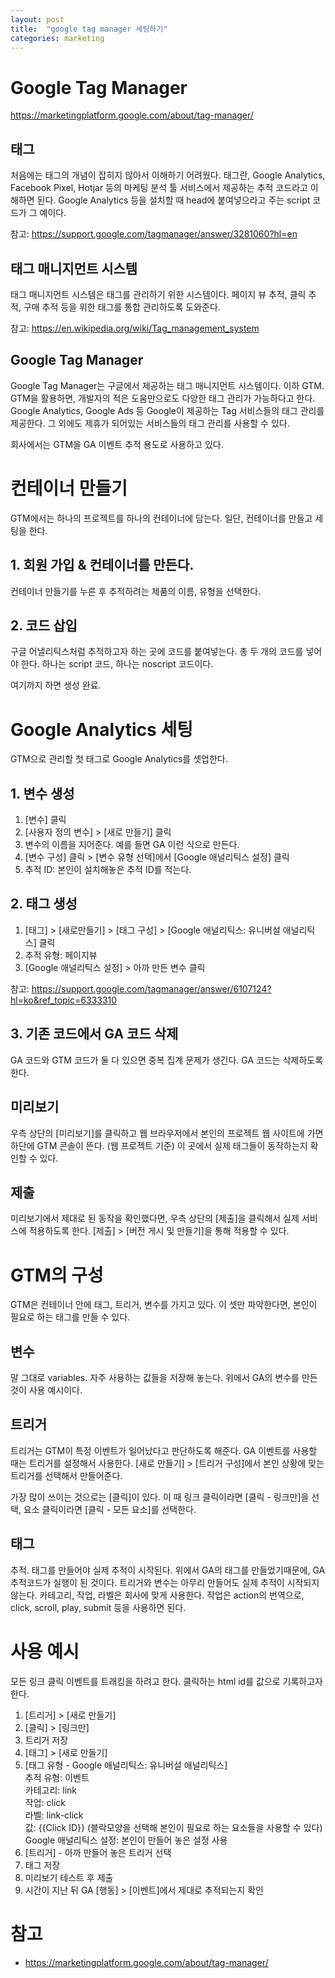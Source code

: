 ```yaml
---
layout: post
title:  "google tag manager 세팅하기"
categories: marketing
---
```


# Google Tag Manager

<https://marketingplatform.google.com/about/tag-manager/>

## 태그

처음에는 태그의 개념이 잡히지 않아서 이해하기 어려웠다. 
태그란, Google Analytics, Facebook Pixel, Hotjar 등의 마케팅 분석 툴 서비스에서 제공하는 추적 코드라고 이해하면 된다. 
Google Analytics 등을 설치할 때 head에 붙여넣으라고 주는 script 코드가 그 예이다. 

참고: <https://support.google.com/tagmanager/answer/3281060?hl=en>

## 태그 매니지먼트 시스템

태그 매니지먼트 시스템은 태그를 관리하기 위한 시스템이다. 
페이지 뷰 추적, 클릭 추적, 구매 추적 등을 위한 태그를 통합 관리하도록 도와준다. 

참고: <https://en.wikipedia.org/wiki/Tag_management_system>

## Google Tag Manager

Google Tag Manager는 구글에서 제공하는 태그 매니지먼트 시스템이다. 
이하 GTM. 
GTM을 활용하면, 개발자의 적은 도움만으로도 다양한 태그 관리가 가능하다고 한다. 
Google Analytics, Google Ads 등 Google이 제공하는 Tag 서비스들의 태그 관리를 제공한다. 
그 외에도 제휴가 되어있는 서비스들의 태그 관리를 사용할 수 있다. 

회사에서는 GTM을 GA 이벤트 추적 용도로 사용하고 있다. 

# 컨테이너 만들기

GTM에서는 하나의 프로젝트를 하나의 컨테이너에 담는다. 
일단, 컨테이너를 만들고 세팅을 한다. 

## 1. 회원 가입 & 컨테이너를 만든다.

컨테이너 만들기를 누른 후 추적하려는 제품의 이름, 유형을 선택한다. 

## 2. 코드 삽입

구글 어낼리틱스처럼 추적하고자 하는 곳에 코드를 붙여넣는다. 
총 두 개의 코드를 넣어야 한다. 
하나는 script 코드, 하나는 noscript 코드이다. 

여기까지 하면 생성 완료.

# Google Analytics 세팅

GTM으로 관리할 첫 태그로 Google Analytics를 셋업한다. 

## 1. 변수 생성

1. [변수] 클릭
2. [사용자 정의 변수] > [새로 만들기] 클릭
3. 변수의 이름을 지어준다. 예를 들면 GA 이런 식으로 만든다.
4. [변수 구성] 클릭 > [변수 유형 선택]에서 [Google 애널리틱스 설정] 클릭
4. 추적 ID: 본인이 설치해놓은 추적 ID를 적는다.

## 2. 태그 생성

1. [태그] > [새로만들기] > [태그 구성] > [Google 애널리틱스: 유니버설 애널리틱스] 클릭
2. 추적 유형: 페이지뷰
3. [Google 애널리틱스 설정] > 아까 만든 변수 클릭

참고: <https://support.google.com/tagmanager/answer/6107124?hl=ko&ref_topic=6333310>

## 3. 기존 코드에서 GA 코드 삭제

GA 코드와 GTM 코드가 둘 다 있으면 중복 집계 문제가 생긴다. 
GA 코드는 삭제하도록 한다. 

## 미리보기

우측 상단의 [미리보기]를 클릭하고 웹 브라우저에서 본인의 프로젝트 웹 사이트에 가면 하단에 GTM 콘솔이 뜬다. 
(웹 프로젝트 기준) 
이 곳에서 실제 태그들이 동작하는지 확인할 수 있다. 

## 제출

미리보기에서 제대로 된 동작을 확인했다면, 우측 상단의 [제출]을 클릭해서 실제 서비스에 적용하도록 한다. 
[제출] > [버전 게시 및 만들기]을 통해 적용할 수 있다. 

# GTM의 구성

GTM은 컨테이너 안에 태그, 트리거, 변수를 가지고 있다. 
이 셋만 파악한다면, 본인이 필요로 하는 태그를 만들 수 있다. 

## 변수

말 그대로 variables. 
자주 사용하는 값들을 저장해 놓는다. 
위에서 GA의 변수를 만든 것이 사용 예시이다. 

## 트리거

트리거는 GTM이 특정 이벤트가 일어났다고 판단하도록 해준다. 
GA 이벤트를 사용할 때는 트리거를 설정해서 사용한다. 
[새로 만들기] > [트리거 구성]에서 본인 상황에 맞는 트리거를 선택해서 만들어준다. 

가장 많이 쓰이는 것으로는 [클릭]이 있다. 
이 때 링크 클릭이라면 [클릭 - 링크만]을 선택, 요소 클릭이라면 [클릭 - 모든 요소]를 선택한다. 

## 태그

추적. 
태그를 만들어야 실제 추적이 시작된다. 
위에서 GA의 태그를 만들었기때문에, GA 추적코드가 실행이 된 것이다. 
트리거와 변수는 아무리 만들어도 실제 추적이 시작되지 않는다. 
카테고리, 작업, 라벨은 회사에 맞게 사용한다. 
작업은 action의 번역으로, click, scroll, play, submit 등을 사용하면 된다. 

# 사용 예시

모든 링크 클릭 이벤트를 트래킹을 하려고 한다. 
클릭하는 html id를 값으로 기록하고자 한다. 

1. [트리거] > [새로 만들기]
2. [클릭] > [링크만]
3. 트리거 저장
4. [태그] > [새로 만들기]
5. [태그 유형 - Google 애널리틱스: 유니버설 애널리틱스]<br>
추적 유형: 이벤트<br>
카테고리: link<br>
작업: click<br>
라벨: link-click<br>
값: \{\{Click ID\}\} (블락모양을 선택해 본인이 필요로 하는 요소들을 사용할 수 있다)<br>
Google 애널리틱스 설정: 본인이 만들어 놓은 설정 사용
6. [트리거] - 아까 만들어 놓은 트리거 선택
7. 태그 저장
8. 미리보기 테스트 후 제출
9. 시간이 지난 뒤 GA [행동] > [이벤트]에서 제대로 추적되는지 확인

# 참고

* <https://marketingplatform.google.com/about/tag-manager/>